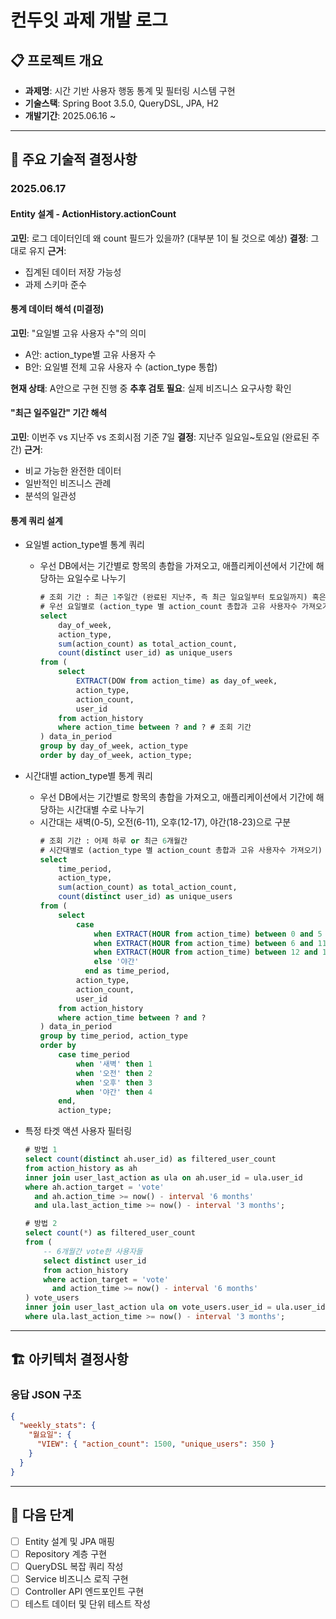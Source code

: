# 컨두잇 과제 개발 로그

## 📋 프로젝트 개요
- **과제명**: 시간 기반 사용자 행동 통계 및 필터링 시스템 구현
- **기술스택**: Spring Boot 3.5.0, QueryDSL, JPA, H2
- **개발기간**: 2025.06.16 ~

---

## 🤔 주요 기술적 결정사항

### 2025.06.17

#### Entity 설계 - ActionHistory.actionCount
**고민**: 로그 데이터인데 왜 count 필드가 있을까? (대부분 1이 될 것으로 예상)
**결정**: 그대로 유지
**근거**:
- 집계된 데이터 저장 가능성
- 과제 스키마 준수

#### 통계 데이터 해석 (미결정)
**고민**: "요일별 고유 사용자 수"의 의미
- A안: action_type별 고유 사용자 수
- B안: 요일별 전체 고유 사용자 수 (action_type 통합)

**현재 상태**: A안으로 구현 진행 중
**추후 검토 필요**: 실제 비즈니스 요구사항 확인

#### "최근 일주일간" 기간 해석
**고민**: 이번주 vs 지난주 vs 조회시점 기준 7일
**결정**: 지난주 일요일~토요일 (완료된 주간)
**근거**:
- 비교 가능한 완전한 데이터
- 일반적인 비즈니스 관례
- 분석의 일관성

#### 통계 쿼리 설계
- 요일별 action_type별 통계 쿼리
  - 우선 DB에서는 기간별로 항목의 총합을 가져오고, 애플리케이션에서 기간에 해당하는 요일수로 나누기
    ```sql
    # 조회 기간 : 최근 1주일간 (완료된 지난주, 즉 최근 일요일부터 토요일까지) 혹은 6개월
    # 우선 요일별로 (action_type 별 action_count 총합과 고유 사용자수 가져오기)
    select 
        day_of_week,
        action_type,
        sum(action_count) as total_action_count,
        count(distinct user_id) as unique_users
    from (
        select 
            EXTRACT(DOW from action_time) as day_of_week,
            action_type,
            action_count,
            user_id
        from action_history
        where action_time between ? and ? # 조회 기간
    ) data_in_period
    group by day_of_week, action_type
    order by day_of_week, action_type;
    ```
- 시간대별 action_type별 통계 쿼리
  - 우선 DB에서는 기간별로 항목의 총합을 가져오고, 애플리케이션에서 기간에 해당하는 시간대별 수로 나누기
  - 시간대는 새벽(0-5), 오전(6-11), 오후(12-17), 야간(18-23)으로 구분
    ```sql
    # 조회 기간 : 어제 하루 or 최근 6개월간
    # 시간대별로 (action_type 별 action_count 총합과 고유 사용자수 가져오기)
    select 
        time_period,
        action_type,
        sum(action_count) as total_action_count,
        count(distinct user_id) as unique_users
    from (
        select 
            case 
                when EXTRACT(HOUR from action_time) between 0 and 5 then '새벽'
                when EXTRACT(HOUR from action_time) between 6 and 11 then '오전'
                when EXTRACT(HOUR from action_time) between 12 and 17 then '오후'
                else '야간'
              end as time_period,
            action_type,
            action_count,
            user_id
        from action_history
        where action_time between ? and ?
    ) data_in_period
    group by time_period, action_type
    order by 
        case time_period 
            when '새벽' then 1
            when '오전' then 2  
            when '오후' then 3
            when '야간' then 4
        end,
        action_type;
    ```

- 특정 타겟 액션 사용자 필터링
  ```sql
  # 방법 1
  select count(distinct ah.user_id) as filtered_user_count
  from action_history as ah
  inner join user_last_action as ula on ah.user_id = ula.user_id
  where ah.action_target = 'vote' 
    and ah.action_time >= now() - interval '6 months'
    and ula.last_action_time >= now() - interval '3 months';
  
  # 방법 2
  select count(*) as filtered_user_count
  from (
      -- 6개월간 vote한 사용자들
      select distinct user_id 
      from action_history 
      where action_target = 'vote' 
        and action_time >= now() - interval '6 months'
  ) vote_users
  inner join user_last_action ula on vote_users.user_id = ula.user_id
  where ula.last_action_time >= now() - interval '3 months';
  ```
---

## 🏗️ 아키텍처 결정사항

### 응답 JSON 구조
```json
{
  "weekly_stats": {
    "월요일": {
      "VIEW": { "action_count": 1500, "unique_users": 350 }
    }
  }
}
```


---

## 🚀 다음 단계
- [ ] Entity 설계 및 JPA 매핑
- [ ] Repository 계층 구현
- [ ] QueryDSL 복잡 쿼리 작성
- [ ] Service 비즈니스 로직 구현
- [ ] Controller API 엔드포인트 구현
- [ ] 테스트 데이터 및 단위 테스트 작성